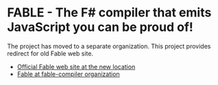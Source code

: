 # FABLE - The F# compiler that emits JavaScript you can be proud of!

The project has moved to a separate organization. This project provides redirect for old Fable web site.

 * [Official Fable web site at the new location](http://fable-compiler.github.io/Fable)
 * [Fable at fable-compiler organization](http://github.com/fable-compiler/Fable)
